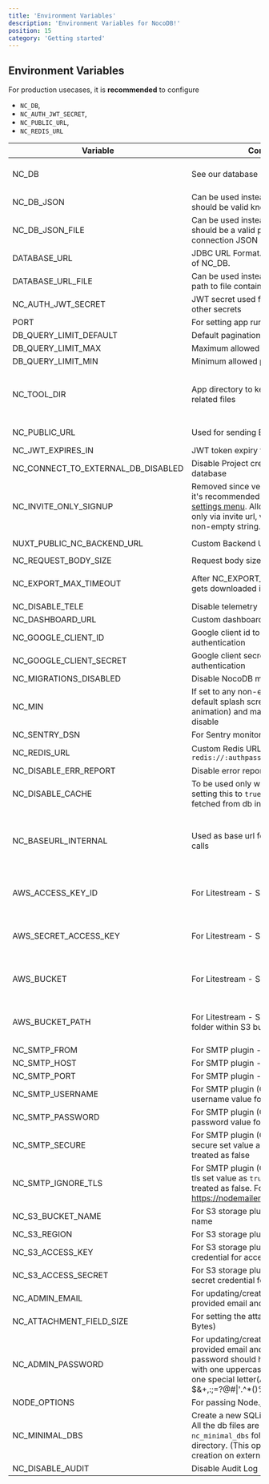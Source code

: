 ```yaml
---
title: 'Environment Variables'
description: 'Environment Variables for NocoDB!'
position: 15
category: 'Getting started'
---
```


## Environment Variables

For production usecases, it is **recommended** to configure 
- `NC_DB`, 
- `NC_AUTH_JWT_SECRET`, 
- `NC_PUBLIC_URL`, 
- `NC_REDIS_URL`

| Variable | Comments | If absent |  |
|---|---|---|---|
| NC_DB | See our database URLs | A local SQLite will be created in root folder if `NC_DB` is not provided |  |
| NC_DB_JSON | Can be used instead of `NC_DB` and value should be valid knex connection JSON |  |  |
| NC_DB_JSON_FILE | Can be used instead of `NC_DB` and value should be a valid path to knex connection JSON |  |  |
| DATABASE_URL | JDBC URL Format. Can be used instead of NC_DB. |  |  |
| DATABASE_URL_FILE | Can be used instead of DATABASE_URL: path to file containing JDBC URL Format. |  |  |
| NC_AUTH_JWT_SECRET | JWT secret used for auth and storing other secrets | A random secret will be generated |  |
| PORT | For setting app running port | `8080` |  |
| DB_QUERY_LIMIT_DEFAULT | Default pagination limit | 25 |  |
| DB_QUERY_LIMIT_MAX | Maximum allowed pagination limit | 1000 |  |
| DB_QUERY_LIMIT_MIN | Minimum allowed pagination limit | 1 |  |
| NC_TOOL_DIR | App directory to keep metadata and app related files | Defaults to current working directory. In docker maps to `/usr/app/data/` for mounting volume. |  |
| NC_PUBLIC_URL | Used for sending Email invitations | Best guess from http request params |  |
| NC_JWT_EXPIRES_IN | JWT token expiry time | `10h` |  |
| NC_CONNECT_TO_EXTERNAL_DB_DISABLED | Disable Project creation with external database |  |  |
| NC_INVITE_ONLY_SIGNUP | Removed since version 0.99.0 and now it's recommended to use [super admin settings menu](/setup-and-usages/account-settings#enable--disable-signup).   Allow users to signup only via invite url, value should be any non-empty string. |  |  |
| NUXT_PUBLIC_NC_BACKEND_URL | Custom Backend URL | ``http://localhost:8080`` will be used |  |
| NC_REQUEST_BODY_SIZE | Request body size [limit](https://expressjs.com/en/resources/middleware/body-parser.html#limit) | `1048576` |  |
| NC_EXPORT_MAX_TIMEOUT | After NC_EXPORT_MAX_TIMEOUT csv gets downloaded in batches | Default value 5000(in millisecond) will be used |  |
| NC_DISABLE_TELE | Disable telemetry |  |  |
| NC_DASHBOARD_URL | Custom dashboard url path | `/dashboard` |  |
| NC_GOOGLE_CLIENT_ID | Google client id to enable google authentication |  |  |
| NC_GOOGLE_CLIENT_SECRET | Google client secret to enable google authentication |  |  |
| NC_MIGRATIONS_DISABLED | Disable NocoDB migration |  |  |
| NC_MIN | If set to any non-empty string the default splash screen(initial welcome animation) and matrix screensaver will disable |  |  |
| NC_SENTRY_DSN | For Sentry monitoring |  |  |
| NC_REDIS_URL | Custom Redis URL. Example: `redis://:authpassword@127.0.0.1:6380/4` | Meta data will be stored in memory |  |
| NC_DISABLE_ERR_REPORT | Disable error reporting |  |  |
| NC_DISABLE_CACHE | To be used only while debugging. On setting this to `true` - meta data be fetched from db instead of redis/cache. | `false` |  |
| NC_BASEURL_INTERNAL | Used as base url for internal(server) API calls | Default value in docker will be `http://localhost:$PORT` and in all other case it's populated from request object |  |
| AWS_ACCESS_KEY_ID | For Litestream - S3 access key id | If Litestream is configured and `NC_DB` is not present. SQLite gets backed up to S3 |  |
| AWS_SECRET_ACCESS_KEY | For Litestream - S3 secret access key | If Litestream is configured and `NC_DB` is not present. SQLite gets backed up to S3 |  |
| AWS_BUCKET | For Litestream - S3 bucket | If Litestream is configured and `NC_DB` is not present. SQLite gets backed up to S3 |  |
| AWS_BUCKET_PATH | For Litestream - S3 bucket path (like folder within S3 bucket) | If Litestream is configured and `NC_DB` is not present. SQLite gets backed up to S3 |  |
| NC_SMTP_FROM | For SMTP plugin - Email sender address |  |  |
| NC_SMTP_HOST | For SMTP plugin - SMTP host value |  |  |
| NC_SMTP_PORT | For SMTP plugin - SMTP port value |  |  |
| NC_SMTP_USERNAME | For SMTP plugin (Optional) - SMTP username value for authentication |  |  |
| NC_SMTP_PASSWORD | For SMTP plugin (Optional) - SMTP password value for authentication |  |  |
| NC_SMTP_SECURE | For SMTP plugin (Optional) - To enable secure set value as `true` any other value treated as false |  |  |
| NC_SMTP_IGNORE_TLS | For SMTP plugin (Optional) - To ignore tls set value as `true` any other value treated as false. For more info visit https://nodemailer.com/smtp/ |  |  |
| NC_S3_BUCKET_NAME | For S3 storage plugin - AWS S3 bucket name |  |  |
| NC_S3_REGION | For S3 storage plugin - AWS S3 region |  |  |
| NC_S3_ACCESS_KEY | For S3 storage plugin - AWS access key credential for accessing resource |  |  |
| NC_S3_ACCESS_SECRET | For S3 storage plugin - AWS access secret credential for accessing resource |  |  |
| NC_ADMIN_EMAIL | For updating/creating super admin with provided email and password |  |  |
| NC_ATTACHMENT_FIELD_SIZE | For setting the attachment field size(in Bytes) | Defaults to 20MB |  |
| NC_ADMIN_PASSWORD | For updating/creating super admin with provided email and password. Your password should have at least 8 letters with one uppercase, one number and one special letter(Allowed special chars $&+,:;=?@#\|'.^*()%!_-" ) |  |  |
| NODE_OPTIONS | For passing Node.js [options](https://nodejs.org/api/cli.html#node_optionsoptions) to instance |  |  |
| NC_MINIMAL_DBS | Create a new SQLite file for each project. All the db files are stored in `nc_minimal_dbs` folder in current working directory. (This option restricts project creation on external sources) |  |  |
| NC_DISABLE_AUDIT | Disable Audit Log | `false` |  |